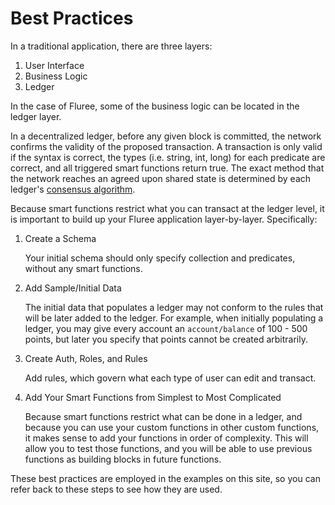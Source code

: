 # Best Practices

In a traditional application, there are three layers:

1. User Interface
2. Business Logic
3. Ledger

In the case of Fluree, some of the business logic can be located in the ledger layer.

In a decentralized ledger, before any given block is committed, the network confirms
the validity of the proposed transaction. A transaction is only valid if the syntax
is correct, the types (i.e. string, int, long) for each predicate are correct, and
all triggered smart functions return true. The exact method that the network reaches
an agreed upon shared state is determined by each ledger's [consensus algorithm](/concepts/infrastructure/consensus_algorithms.md).

Because smart functions restrict what you can transact at the ledger level, it is
important to build up your Fluree application layer-by-layer. Specifically:

1. Create a Schema

    Your initial schema should only specify collection and predicates, without any
    smart functions.

2. Add Sample/Initial Data

   The initial data that populates a ledger may not conform to the rules that will
   be later added to the ledger. For example, when initially populating a ledger,
   you may give every account an `account/balance` of 100 - 500 points, but later
   you specify that points cannot be created arbitrarily.

3. Create Auth, Roles, and Rules

   Add rules, which govern what each type of user can edit and transact.

4. Add Your Smart Functions from Simplest to Most Complicated

   Because smart functions restrict what can be done in a ledger, and because you
   can use your custom functions in other custom functions, it makes sense to add
   your functions in order of complexity. This will allow you to test those functions,
   and you will be able to use previous functions as building blocks in future
   functions.

These best practices are employed in the examples on this site, so you can refer
back to these steps to see how they are used.
